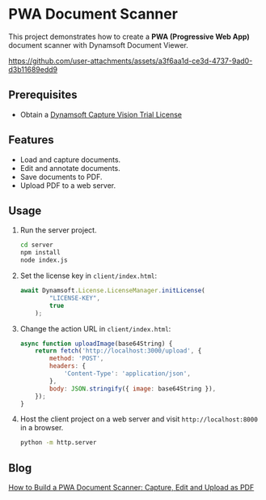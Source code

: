 # PWA Document Scanner
This project demonstrates how to create a **PWA (Progressive Web App)** document scanner with Dynamsoft Document Viewer.

https://github.com/user-attachments/assets/a3f6aa1d-ce3d-4737-9ad0-d3b11689edd9

## Prerequisites
- Obtain a [Dynamsoft Capture Vision Trial License](https://www.dynamsoft.com/customer/license/trialLicense/?product=dcv&package=cross-platform)


## Features
- Load and capture documents.
- Edit and annotate documents.
- Save documents to PDF.
- Upload PDF to a web server.

## Usage
1. Run the server project.

    ```bash
    cd server
    npm install
    node index.js
    ```

2. Set the license key in `client/index.html`:

    ```js
    await Dynamsoft.License.LicenseManager.initLicense(
            "LICENSE-KEY",
            true
        );
    ```

3. Change the action URL in `client/index.html`:

    ```js
    async function uploadImage(base64String) {
        return fetch('http://localhost:3000/upload', {
            method: 'POST',
            headers: {
                'Content-Type': 'application/json',
            },
            body: JSON.stringify({ image: base64String }),
        });
    }
    ```

4. Host the client project on a web server and visit `http://localhost:8000` in a browser.

    ```bash
    python -m http.server
    ```

## Blog
[How to Build a PWA Document Scanner: Capture, Edit and Upload as PDF](https://www.dynamsoft.com/codepool/pwa-invoice-receipt-document-pdf-scanner.html)

